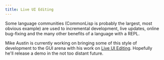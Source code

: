 ```yaml
---
title: Live UI Editing
---
```

Some language communities (CommonLisp is probably the largest, most obvious example) are used to incremental development, live updates, online bug-fixing and the many other benefits of a language with a REPL.



Mike Austin is currently working on bringing some of this style of development to the GUI arena with his work on <a href="http://mike-austin.com/blog/2005/07/live-ui-editing-update.html">Live UI Editing</a>. Hopefully he'll release a demo in the not too distant future.
